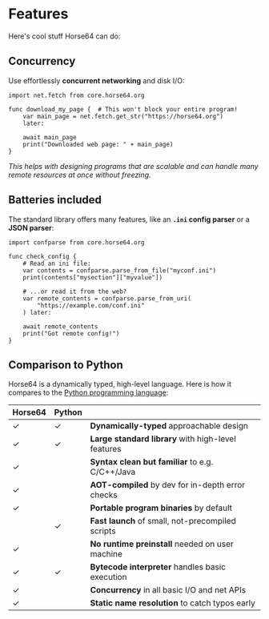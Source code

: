 
Features
========

Here's cool stuff Horse64 can do:

Concurrency
-----------

Use effortlessly **concurrent networking** and disk I/O:

```Horse64
import net.fetch from core.horse64.org

func download_my_page {  # This won't block your entire program!
    var main_page = net.fetch.get_str("https://horse64.org")
    later:

    await main_page
    print("Downloaded web page: " + main_page)
}
```

*This helps with designing programs that are scalable and
can handle many remote resources at once without freezing.*

Batteries included
------------------

The standard library offers many features,
like an **`.ini` config parser** or a **JSON parser**:

```Horse64
import confparse from core.horse64.org

func check_config {
    # Read an ini file:
    var contents = confparse.parse_from_file("myconf.ini")
    print(contents["mysection"]["myvalue"])

    # ...or read it from the web?
    var remote_contents = confparse.parse_from_uri(
        "https://example.com/conf.ini"
    ) later:

    await remote_contents
    print("Got remote config!")
}
```

Comparison to Python
--------------------

Horse64 is a dynamically typed, high-level language. Here is
how it compares to the [Python programming language](
https://python.org):

|Horse64|Python|                                                       |
|-------|------|-------------------------------------------------------|
|✓      |✓     | **Dynamically-typed** approachable design             |
|✓      |✓     | **Large standard library** with high-level features   |
|✓      |      | **Syntax clean but familiar** to e.g. C/C++/Java      |
|✓      |      | **AOT-compiled** by dev for in-depth error checks     |
|✓      |      | **Portable program binaries** by default              |
|       |✓     | **Fast launch** of small, not-precompiled scripts     |
|✓      |      | **No runtime preinstall** needed on user machine      |
|✓      |✓     | **Bytecode interpreter** handles basic execution      |
|✓      |      | **Concurrency** in all basic I/O and net APIs         |
|✓      |      | **Static name resolution** to catch typos early       |

